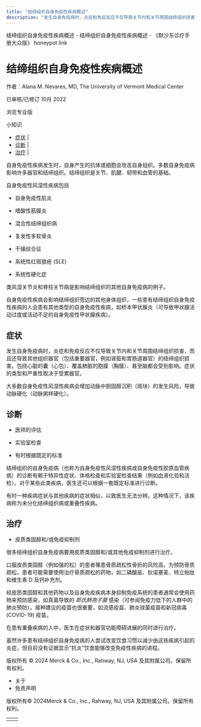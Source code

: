 ```yaml
---
title: "结缔组织自身免疫性疾病概述"
description: "发生自身免疫病时，炎症和免疫反应不仅导致关节内和关节周围结缔组织损害，而且还导致其他组织器官（包括重要器官，例如肾脏和胃肠道器官）的结缔组织损害。包绕心脏的囊（心包）、覆盖肺脏的胞膜（胸膜）、甚至脑都会受到影响。症状的类型和严重性取决于受累器官。"
---
```


﻿结缔组织自身免疫性疾病概述 \- 结缔组织自身免疫性疾病概述 \- 《默沙东诊疗手册大众版》 honeypot link

# 结缔组织自身免疫性疾病概述

作者：Alana M. Nevares, MD, The University of Vermont Medical Center

已审核/已修订 10月 2022

浏览专业版

小知识

- [症状](#症状_v38403985_zh) \|
- [诊断](#诊断_v38403990_zh) \|
- [治疗](#治疗_v38404001_zh) \|

自身免疫性疾病发生时，自身产生的抗体或细胞会攻击自身组织。多数自身免疫病影响许多器官和结缔组织。结缔组织是关节、肌腱、韧带和血管的基础。

自身免疫性风湿性疾病包括

- 自身免疫性肌炎

- 嗜酸性筋膜炎

- 混合性结缔组织病

- 复发性多软骨炎

- 干燥综合征

- 系统性红斑狼疮 (SLE)

- 系统性硬化症


类风湿关节炎和脊柱关节病是影响结缔组织的其他自身免疫病的例子。

自身免疫性疾病会影响结缔组织旁边的其他身体组织，一些患有结缔组织自身免疫性疾病的人会患有其他类型的自身免疫性疾病，如桥本甲状腺炎（可导致甲状腺活动过度或活动不足的自身免疫性甲状腺疾病）。

## 症状

发生自身免疫病时，炎症和免疫反应不仅导致关节内和关节周围结缔组织损害，而且还导致其他组织器官（包括重要器官，例如肾脏和胃肠道器官）的结缔组织损害。包绕心脏的囊（心包）、覆盖肺脏的胞膜（胸膜）、甚至脑都会受到影响。症状的类型和严重性取决于受累器官。

大多数自身免疫性风湿性疾病会增加动脉中胆固醇沉积（斑块）的发生风险，导致动脉硬化（动脉粥样硬化）。

## 诊断

- 医师的评估

- 实验室检查

- 有时根据既定的标准


结缔组织的自身免疫病（也称为自身免疫性风湿性疾病或自身免疫性胶原血管疾病）的诊断有赖于特异性症状、体格检查和实验室检查结果（例如血液化验和活检）。对于某些此类疾病，医生还可以根据一套既定标准进行诊断。

有时一种疾病症状与其他疾病的症状相似，以致医生无法分辨。这种情况下，该疾病称为未分化结缔组织病或重叠性疾病。

## 治疗

- 皮质类固醇和/或免疫抑制剂


很多结缔组织自身免疫病要用皮质类固醇和/或其他免疫抑制剂进行治疗。

口服皮质类固醇（例如强的松）的患者罹患骨质疏松性骨折的风险高。为预防骨质疏松，患者可能需要使用治疗骨质疏松的药物，如二磷酸盐、狄诺塞麦、特立帕肽和维生素 D 及钙补充剂。

经皮质类固醇和其他药物以及自身免疫疾病本身抑制免疫系统的患者通常会使用药物来预防感染，如真菌导致的 _耶氏肺孢子菌_ 感染（可参阅免疫力低下的人群中的肺炎预防）。接种建议的疫苗也很重要，如流感疫苗、肺炎球菌疫苗和新冠病毒 (COVID-19) 疫苗。

在患有重叠疾病的人中，医生在症状和器官功能障碍进展的同时进行治疗。

虽然许多患有结缔组织自身免疫病的人尝试改变饮食习惯以减少由这些疾病引起的炎症，但目前没有证据显示“抗炎”饮食能够改变免疫性疾病的进程。



版权所有 © 2024
Merck & Co., Inc., Rahway, NJ, USA 及其附属公司。保留所有权利。

- 关于
- 免责声明

版权所有© 2024Merck & Co., Inc., Rahway, NJ, USA 及其附属公司。保留所有权利。

|     |     |
| --- | --- |
|  |  |